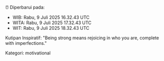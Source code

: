 ⏰ Diperbarui pada:
- WIB: Rabu, 9 Juli 2025 16.32.43 UTC
- WITA: Rabu, 9 Juli 2025 17.32.43 UTC
- WIT: Rabu, 9 Juli 2025 18.32.43 UTC

Kutipan Inspiratif:
"Being strong means rejoicing in who you are, complete with imperfections."


Kategori: motivational

